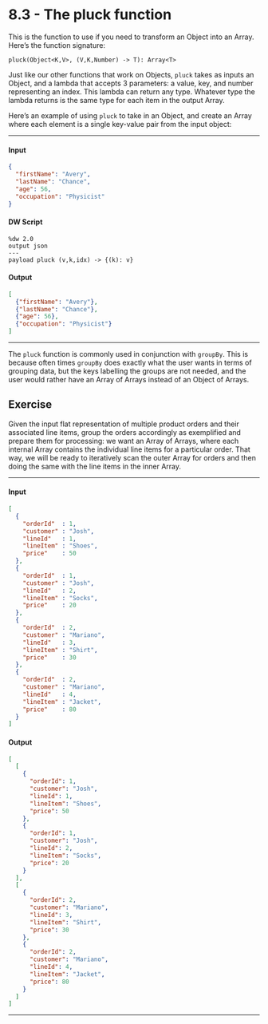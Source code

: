 # 8.3 - The pluck function
This is the function to use if you need to transform an Object into an Array. Here’s the function signature:

```
pluck(Object<K,V>, (V,K,Number) -> T): Array<T>
```

Just like our other functions that work on Objects, `pluck` takes as inputs an Object, and a lambda that accepts 3 parameters: a value, key, and number representing an index. This lambda can return any type. Whatever type the lambda returns is the same type for each item in the output Array.

Here’s an example of using `pluck` to take in an Object, and create an Array where each element is a single key-value pair from the input object:

---
#### Input
```json
{
  "firstName": "Avery",
  "lastName": "Chance",
  "age": 56,
  "occupation": "Physicist"
}
```
#### DW Script
```dw
%dw 2.0
output json
---
payload pluck (v,k,idx) -> {(k): v}
```
#### Output
```json
[
  {"firstName": "Avery"},
  {"lastName": "Chance"},
  {"age": 56},
  {"occupation": "Physicist"}
]
```
---

The `pluck` function is commonly used in conjunction with `groupBy`. This is because often times `groupBy` does exactly what the user wants in terms of grouping data, but the keys labelling the groups are not needed, and the user would rather have an Array of Arrays instead of an Object of Arrays.

## Exercise

 Given the input flat representation of multiple product orders and their associated line items, group the orders accordingly as exemplified and prepare them for processing: we want an Array of Arrays, where each internal Array contains the individual line items for a particular order. That way, we will be ready to iteratively scan the outer Array for orders and then doing the same with the line items in the inner Array.

---
#### Input
```json
[
  {
    "orderId"  : 1,
    "customer" : "Josh",
    "lineId"   : 1,
    "lineItem" : "Shoes",
    "price"    : 50
  },
  {
    "orderId"  : 1,
    "customer" : "Josh",
    "lineId"   : 2,
    "lineItem" : "Socks",
    "price"    : 20
  },
  {
    "orderId"  : 2,
    "customer" : "Mariano",
    "lineId"   : 3,
    "lineItem" : "Shirt",
    "price"    : 30
  },
  {
    "orderId"  : 2,
    "customer" : "Mariano",
    "lineId"   : 4,
    "lineItem" : "Jacket",
    "price"    : 80
  }
]
```
#### Output
```json
[
  [
    {
      "orderId": 1,
      "customer": "Josh",
      "lineId": 1,
      "lineItem": "Shoes",
      "price": 50
    },
    {
      "orderId": 1,
      "customer": "Josh",
      "lineId": 2,
      "lineItem": "Socks",
      "price": 20
    }
  ],
  [
    {
      "orderId": 2,
      "customer": "Mariano",
      "lineId": 3,
      "lineItem": "Shirt",
      "price": 30
    },
    {
      "orderId": 2,
      "customer": "Mariano",
      "lineId": 4,
      "lineItem": "Jacket",
      "price": 80
    }
  ]
]
```
---
